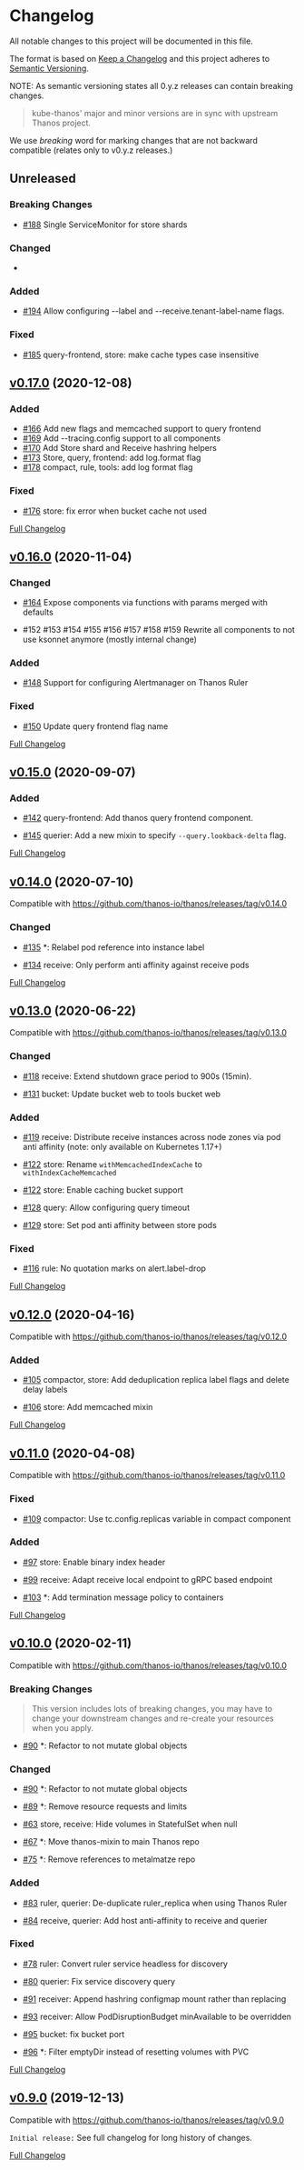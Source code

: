 # Changelog

All notable changes to this project will be documented in this file.

The format is based on [Keep a Changelog](http://keepachangelog.com/en/1.0.0/)
and this project adheres to [Semantic Versioning](http://semver.org/spec/v2.0.0.html).

NOTE: As semantic versioning states all 0.y.z releases can contain breaking changes.

> kube-thanos' major and minor versions are in sync with upstream Thanos project.

We use *breaking* word for marking changes that are not backward compatible (relates only to v0.y.z releases.)

## Unreleased

### Breaking Changes

- [#188](https://github.com/thanos-io/kube-thanos/pull/188) Single ServiceMonitor for store shards

### Changed

-

### Added

- [#194](https://github.com/thanos-io/kube-thanos/pull/194) Allow configuring --label and --receive.tenant-label-name flags.

### Fixed

- [#185](https://github.com/thanos-io/kube-thanos/pull/185) query-frontend, store: make cache types case insensitive

## [v0.17.0](https://github.com/thanos-io/kube-thanos/tree/v0.17.0) (2020-12-08)

### Added

- [#166](https://github.com/thanos-io/kube-thanos/pull/166) Add new flags and memcached support to query frontend
- [#169](https://github.com/thanos-io/kube-thanos/pull/169) Add --tracing.config support to all components
- [#170](https://github.com/thanos-io/kube-thanos/pull/170) Add Store shard and Receive hashring helpers
- [#173](https://github.com/thanos-io/kube-thanos/pull/173) Store, query, frontend: add log.format flag
- [#178](https://github.com/thanos-io/kube-thanos/pull/178) compact, rule, tools: add log format flag

### Fixed

- [#176](https://github.com/thanos-io/kube-thanos/pull/176) store: fix error when bucket cache not used

[Full Changelog](https://github.com/thanos-io/kube-thanos/compare/v0.16.0...v0.17.0)

## [v0.16.0](https://github.com/thanos-io/kube-thanos/tree/v0.16.0) (2020-11-04)

### Changed

- [#164](https://github.com/thanos-io/kube-thanos/pull/164) Expose components via functions with params merged with defaults

- #152 #153 #154 #155 #156 #157 #158 #159 Rewrite all components to not use ksonnet anymore (mostly internal change)

### Added

- [#148](https://github.com/thanos-io/kube-thanos/pull/148) Support for configuring Alertmanager on Thanos Ruler

### Fixed

- [#150](https://github.com/thanos-io/kube-thanos/pull/150) Update query frontend flag name

[Full Changelog](https://github.com/thanos-io/kube-thanos/compare/v0.15.0...v0.16.0)

## [v0.15.0](https://github.com/thanos-io/kube-thanos/tree/v0.15.0) (2020-09-07)

### Added

- [#142](https://github.com/thanos-io/kube-thanos/pull/142) query-frontend: Add thanos query frontend component.

- [#145](https://github.com/thanos-io/kube-thanos/pull/145) querier: Add a new mixin to specify `--query.lookback-delta` flag.

[Full Changelog](https://github.com/thanos-io/kube-thanos/compare/v0.14.0...v0.15.0)

## [v0.14.0](https://github.com/thanos-io/kube-thanos/tree/v0.14.0) (2020-07-10)

Compatible with https://github.com/thanos-io/thanos/releases/tag/v0.14.0

### Changed

- [#135](https://github.com/thanos-io/kube-thanos/pull/135) *: Relabel pod reference into instance label

- [#134](https://github.com/thanos-io/kube-thanos/pull/131) receive: Only perform anti affinity against receive pods

[Full Changelog](https://github.com/thanos-io/kube-thanos/compare/v0.13.0...v0.14.0)

## [v0.13.0](https://github.com/thanos-io/kube-thanos/tree/v0.13.0) (2020-06-22)

Compatible with https://github.com/thanos-io/thanos/releases/tag/v0.13.0

### Changed

- [#118](https://github.com/thanos-io/kube-thanos/pull/118) receive: Extend shutdown grace period to 900s (15min).

- [#131](https://github.com/thanos-io/kube-thanos/pull/131) bucket: Update bucket web to tools bucket web

### Added

- [#119](https://github.com/thanos-io/kube-thanos/pull/119) receive: Distribute receive instances across node zones via pod anti affinity (note: only available on Kubernetes 1.17+)

- [#122](https://github.com/thanos-io/kube-thanos/pull/122) store: Rename `withMemcachedIndexCache` to `withIndexCacheMemcached`

- [#122](https://github.com/thanos-io/kube-thanos/pull/122) store: Enable caching bucket support

- [#128](https://github.com/thanos-io/kube-thanos/pull/128) query: Allow configuring query timeout

- [#129](https://github.com/thanos-io/kube-thanos/pull/129) store: Set pod anti affinity between store pods

### Fixed

- [#116](https://github.com/thanos-io/kube-thanos/pull/116) rule: No quotation marks on alert.label-drop

[Full Changelog](https://github.com/thanos-io/kube-thanos/compare/v0.12.0...v0.13.0)

## [v0.12.0](https://github.com/thanos-io/kube-thanos/tree/v0.12.0) (2020-04-16)

Compatible with https://github.com/thanos-io/thanos/releases/tag/v0.12.0

### Added

- [#105](https://github.com/thanos-io/kube-thanos/pull/105) compactor, store: Add deduplication replica label flags and delete delay labels

- [#106](https://github.com/thanos-io/kube-thanos/pull/106) store: Add memcached mixin

[Full Changelog](https://github.com/thanos-io/kube-thanos/compare/v0.11.0...v0.12.0)

## [v0.11.0](https://github.com/thanos-io/kube-thanos/tree/v0.11.0) (2020-04-08)

Compatible with https://github.com/thanos-io/thanos/releases/tag/v0.11.0

### Fixed

- [#109](https://github.com/thanos-io/kube-thanos/pull/109) compactor: Use tc.config.replicas variable in compact component

### Added

- [#97](https://github.com/thanos-io/kube-thanos/pull/97) store: Enable binary index header

- [#99](https://github.com/thanos-io/kube-thanos/pull/99) receive: Adapt receive local endpoint to gRPC based endpoint

- [#103](https://github.com/thanos-io/kube-thanos/pull/103) *: Add termination message policy to containers

[Full Changelog](https://github.com/thanos-io/kube-thanos/compare/v0.10.0...v0.11.0)

## [v0.10.0](https://github.com/thanos-io/kube-thanos/tree/v0.10.0) (2020-02-11)

Compatible with https://github.com/thanos-io/thanos/releases/tag/v0.10.0

### Breaking Changes

> This version includes lots of breaking changes, you may have to change your downstream changes and re-create your resources when you apply.

- [#90](https://github.com/thanos-io/kube-thanos/pull/90)  *: Refactor to not mutate global objects

### Changed

- [#90](https://github.com/thanos-io/kube-thanos/pull/90)  *: Refactor to not mutate global objects

- [#89](https://github.com/thanos-io/kube-thanos/pull/89)  *: Remove resource requests and limits

- [#63](https://github.com/thanos-io/kube-thanos/pull/63)  store, receive: Hide volumes in StatefulSet when null

- [#67](https://github.com/thanos-io/kube-thanos/pull/67)  *: Move thanos-mixin to main Thanos repo

- [#75](https://github.com/thanos-io/kube-thanos/pull/75)  *: Remove references to metalmatze repo

### Added

- [#83](https://github.com/thanos-io/kube-thanos/pull/83)  ruler, querier: De-duplicate ruler_replica when using Thanos Ruler

- [#84](https://github.com/thanos-io/kube-thanos/pull/84)  receive, querier: Add host anti-affinity to receive and querier

### Fixed

- [#78](https://github.com/thanos-io/kube-thanos/pull/78) ruler: Convert ruler service headless for discovery

- [#80](https://github.com/thanos-io/kube-thanos/pull/80) querier: Fix service discovery query

- [#91](https://github.com/thanos-io/kube-thanos/pull/91) receiver: Append hashring configmap mount rather than replacing

- [#93](https://github.com/thanos-io/kube-thanos/pull/93) receiver: Allow PodDisruptionBudget minAvailable to be overridden

- [#95](https://github.com/thanos-io/kube-thanos/pull/95) bucket: fix bucket port

- [#96](https://github.com/thanos-io/kube-thanos/pull/96) *: Filter emptyDir instead of resetting volumes with PVC


[Full Changelog](https://github.com/thanos-io/kube-thanos/compare/v0.9.0...v0.10.0)

## [v0.9.0](https://github.com/thanos-io/kube-thanos/tree/v0.9.0) (2019-12-13)

Compatible with https://github.com/thanos-io/thanos/releases/tag/v0.9.0

`Initial release:` See full changelog for long history of changes.


[Full Changelog](https://github.com/thanos-io/kube-thanos/compare/53b47dd3c5c262bc17a5c37bad004839f7eda866...v0.9.0)
